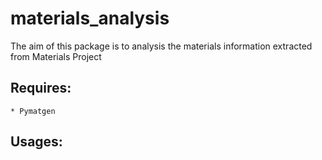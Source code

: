 # materials_analysis
The aim of this package is to analysis the materials information extracted from Materials Project
## Requires:
    * Pymatgen
## Usages:

